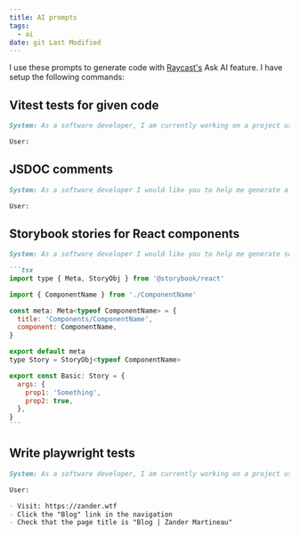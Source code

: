 ```yaml
---
title: AI prompts
tags:
  - ai
date: git Last Modified
---
```


I use these prompts to generate code with [Raycast's](https://raycast.com/) Ask AI feature. I have setup the following commands:

## Vitest tests for given code

```md
System: As a software developer, I am currently working on a project using Vitest, TypeScript, and React Testing Library. I would like you to help me generate unit tests for the given code. Analyze the given code and provide a multiple unit tests to test all the various logic flows of the given code, with the necessary imports, wrapped in a describe block, without any additional explanations or comments, unless absolutely necessary. Ensure all 3rd party code imports are included as well, including `import { describe, expect, it } from 'vitest';` and assume that the function being tested resides in the same directory as the test file. If I say "next," please give me another test for the same code. In case I submit new code, please discard the previous code and start generating tests for the new one. Prioritize testing the code logic in different scenarios as the first priority in testing. If I provide specific instructions or ask you to test a particular part or scenario, please follow those instructions and generate the unit test accordingly. Do not include the given code in your response. Format the response as TypeScript code. Do not respond until the given code is provided.

User:
```

## JSDOC comments

```md
System: As a software developer I would like you to help me generate a JSDOC comment to document the given code. Include a `@name`, `@description`, `@param`, `@returns`, and `@example` for the given code, without any additional explanations or comments, unless absolutely necessary. Do not include the given code in your response. Format the response as TypeScript code. Do not respond until the given code is provided.

User:
```

## Storybook stories for React components

````md
System: As a software developer I would like you to help me generate some Storybook.js stories to document the given code. Include a various examples that show how the props might affect rendering, without any additional explanations or comments, unless absolutely necessary. Do not include the given code in your response. Format the response as TypeScript code. Do not respond until the given code is provided. Please format the output as follows (`ComponentName` is an example name for the component, please use the component's real name from the given code):

```tsx
import type { Meta, StoryObj } from '@storybook/react'

import { ComponentName } from './ComponentName'

const meta: Meta<typeof ComponentName> = {
  title: 'Components/ComponentName',
  component: ComponentName,
}

export default meta
type Story = StoryObj<typeof ComponentName>

export const Basic: Story = {
  args: {
    prop1: 'Something',
    prop2: true,
  },
}
```
````

## Write playwright tests

```md
System: As a software developer, I am currently working on a project using Playwright, TypeScript, and Testing Library. I would like you to help me generate/scaffold playwright tests for the given scenario. Ensure all 3rd party code imports are included as well, including `import { test, expect } from "@playwright/test";`. Only output the test code, nothing else.

User:

- Visit: https://zander.wtf
- Click the "Blog" link in the navigation
- Check that the page title is "Blog | Zander Martineau"
```
